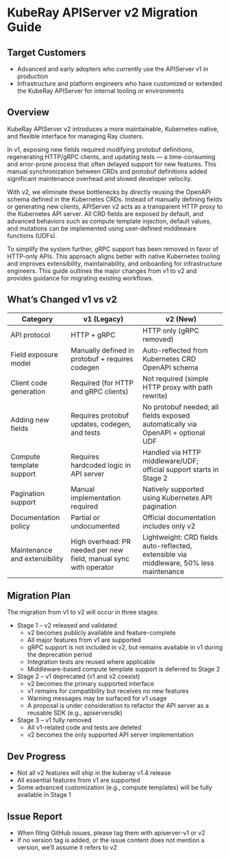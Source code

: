 # KubeRay APIServer v2 Migration Guide

## Target Customers

- Advanced and early adopters who currently use the APIServer v1 in production
- Infrastructure and platform engineers who have customized or extended the KubeRay APIServer for internal tooling or environments

## Overview

KubeRay APIServer v2 introduces a more maintainable, Kubernetes-native, and flexible interface for managing Ray clusters.

In v1, exposing new fields required modifying protobuf definitions, regenerating HTTP/gRPC clients, and updating
tests — a time-consuming and error-prone process that often delayed support for new features. This manual
synchronization between CRDs and protobuf definitions added significant maintenance overhead and slowed
developer velocity.

With v2, we eliminate these bottlenecks by directly reusing the OpenAPI schema defined in the Kubernetes CRDs.
Instead of manually defining fields or generating new clients, APIServer v2 acts as a transparent HTTP proxy to the
Kubernetes API server. All CRD fields are exposed by default, and advanced behaviors such as compute template
injection, default values, and mutations can be implemented using user-defined middleware functions (UDFs).

To simplify the system further, gRPC support has been removed in favor of HTTP-only APIs. This approach aligns
better with native Kubernetes tooling and improves extensibility, maintainability, and onboarding for
infrastructure engineers. This guide outlines the major changes from v1 to v2 and provides guidance for migrating
existing workflows.

## What’s Changed v1 vs v2

| Category                    | v1 (Legacy)                                                                 | v2 (New)                                                                                      |
|-----------------------------|------------------------------------------------------------------------------|-----------------------------------------------------------------------------------------------|
| API protocol                | HTTP + gRPC                                                                  | HTTP only (gRPC removed)                                                                      |
| Field exposure model        | Manually defined in protobuf + requires codegen                              | Auto-reflected from Kubernetes CRD OpenAPI schema                                             |
| Client code generation      | Required (for HTTP and gRPC clients)                                         | Not required (simple HTTP proxy with path rewrite)                                            |
| Adding new fields           | Requires protobuf updates, codegen, and tests                                | No protobuf needed; all fields exposed automatically via OpenAPI + optional UDF              |
| Compute template support    | Requires hardcoded logic in API server                                       | Handled via HTTP middleware/UDF; official support starts in Stage 2                          |
| Pagination support          | Manual implementation required                                               | Natively supported using Kubernetes API pagination                                            |
| Documentation policy        | Partial or undocumented                                                      | Official documentation includes only v2                                                       |
| Maintenance and extensibility | High overhead: PR needed per new field, manual sync with operator         | Lightweight: CRD fields auto-reflected, extensible via middleware, 50% less maintenance       |

## Migration Plan

The migration from v1 to v2 will occur in three stages:

- Stage 1 – v2 released and validated
  - v2 becomes publicly available and feature-complete
  - All major features from v1 are supported
  - gRPC support is not included in v2, but remains available in v1 during the deprecation period
  - Integration tests are reused where applicable
  - Middleware-based compute template support is deferred to Stage 2
- Stage 2 – v1 deprecated (v1 and v2 coexist)
  - v2 becomes the primary supported interface
  - v1 remains for compatibility but receives no new features
  - Warning messages may be surfaced for v1 usage
  - A proposal is under consideration to refactor the API server as a reusable SDK (e.g., apiserversdk)
- Stage 3 – v1 fully removed
  - All v1-related code and tests are deleted
  - v2 becomes the only supported API server implementation

## Dev Progress

- Not all v2 features will ship in the kuberay v1.4 release
- All essential features from v1 are supported
- Some advanced customization (e.g., compute templates) will be fully available in Stage 1

## Issue Report

- When filing GitHub issues, please tag them with apiserver-v1 or v2
- If no version tag is added, or the issue content does not mention a version, we’ll assume it refers to v2
